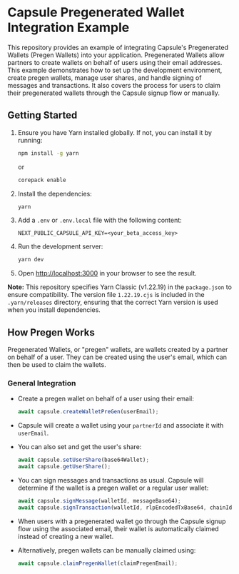 # Capsule Pregenerated Wallet Integration Example

This repository provides an example of integrating Capsule's Pregenerated Wallets (Pregen Wallets) into your application. Pregenerated Wallets allow partners to create wallets on behalf of users using their email addresses. This example demonstrates how to set up the development environment, create pregen wallets, manage user shares, and handle signing of messages and transactions. It also covers the process for users to claim their pregenerated wallets through the Capsule signup flow or manually.

## Getting Started

1. Ensure you have Yarn installed globally. If not, you can install it by running:

   ```bash
   npm install -g yarn
   ```

   or

   ```bash
   corepack enable
   ```

2. Install the dependencies:

   ```bash
   yarn
   ```

3. Add a `.env` or `.env.local` file with the following content:

   ```
   NEXT_PUBLIC_CAPSULE_API_KEY=<your_beta_access_key>
   ```

4. Run the development server:

   ```bash
   yarn dev
   ```

5. Open [http://localhost:3000](http://localhost:3000) in your browser to see the result.

**Note:** This repository specifies Yarn Classic (v1.22.19) in the `package.json` to ensure compatibility. The version file `1.22.19.cjs` is included in the `.yarn/releases` directory, ensuring that the correct Yarn version is used when you install dependencies.

## How Pregen Works

Pregenerated Wallets, or "pregen" wallets, are wallets created by a partner on behalf of a user. They can be created using the user's email, which can then be used to claim the wallets.

### General Integration

- Create a pregen wallet on behalf of a user using their email:

  ```typescript
  await capsule.createWalletPreGen(userEmail);
  ```

- Capsule will create a wallet using your `partnerId` and associate it with `userEmail`.

- You can also set and get the user's share:

  ```typescript
  await capsule.setUserShare(base64Wallet);
  await capsule.getUserShare();
  ```

- You can sign messages and transactions as usual. Capsule will determine if the wallet is a pregen wallet or a regular user wallet:

  ```typescript
  await capsule.signMessage(walletId, messageBase64);
  await capsule.signTransaction(walletId, rlpEncodedTxBase64, chainId);
  ```

- When users with a pregenerated wallet go through the Capsule signup flow using the associated email, their wallet is automatically claimed instead of creating a new wallet.

- Alternatively, pregen wallets can be manually claimed using:

  ```typescript
  await capsule.claimPregenWallet(claimPregenEmail);
  ```

